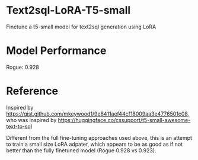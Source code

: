 # Text2sql-LoRA-T5-small
Finetune a t5-small model for text2sql generation using LoRA

# Model Performance
Rogue: 0.928

# Reference
Inspired by https://gist.github.com/mkeywood1/9e8411aef44cf18009aa3e4776501c08, who was inspired by https://huggingface.co/cssupport/t5-small-awesome-text-to-sql


Different from the full fine-tuning approaches used above, this is an attempt to train a small size LoRA adpater, which appears to be as good as if not better than the fully finetuned model (Rogue 0.928 vs 0.923).

